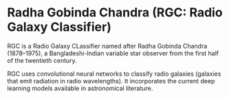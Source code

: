 # Radha Gobinda Chandra (RGC: Radio Galaxy Classifier)
RGC is a Radio Galaxy CLassifier named after Radha Gobinda Chandra (1878–1975), a Bangladeshi-Indian variable star observer from the first half of the twentieth century.

RGC uses convolutional neural networks to classify radio galaxies (galaxies that emit radiation in radio wavelengths). It incorporates the current deep learning models available in astronomical literature.
